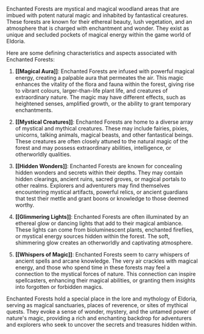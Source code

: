 Enchanted Forests are mystical and magical woodland areas that are imbued with potent natural magic and inhabited by fantastical creatures. These forests are known for their ethereal beauty, lush vegetation, and an atmosphere that is charged with enchantment and wonder. They exist as unique and secluded pockets of magical energy within the game world of Eldoria.

Here are some defining characteristics and aspects associated with Enchanted Forests:

1. **[[Magical Aura]]**: Enchanted Forests are infused with powerful magical energy, creating a palpable aura that permeates the air. This magic enhances the vitality of the flora and fauna within the forest, giving rise to vibrant colours, larger-than-life plant life, and creatures of extraordinary nature. The magic may have different effects, such as heightened senses, amplified growth, or the ability to grant temporary enchantments.

2. **[[Mystical Creatures]]**: Enchanted Forests are home to a diverse array of mystical and mythical creatures. These may include fairies, pixies, unicorns, talking animals, magical beasts, and other fantastical beings. These creatures are often closely attuned to the natural magic of the forest and may possess extraordinary abilities, intelligence, or otherworldly qualities.

3. **[[Hidden Wonders]]**: Enchanted Forests are known for concealing hidden wonders and secrets within their depths. They may contain hidden clearings, ancient ruins, sacred groves, or magical portals to other realms. Explorers and adventurers may find themselves encountering mystical artifacts, powerful relics, or ancient guardians that test their mettle and grant boons or knowledge to those deemed worthy.

4. **[[Glimmering Lights]]**: Enchanted Forests are often illuminated by an ethereal glow or dancing lights that add to their magical ambiance. These lights can come from bioluminescent plants, enchanted fireflies, or mystical energy sources hidden within the forest. The soft, shimmering glow creates an otherworldly and captivating atmosphere.

5. **[[Whispers of Magic]]**: Enchanted Forests seem to carry whispers of ancient spells and arcane knowledge. The very air crackles with magical energy, and those who spend time in these forests may feel a connection to the mystical forces of nature. This connection can inspire spellcasters, enhancing their magical abilities, or granting them insights into forgotten or forbidden magics.

Enchanted Forests hold a special place in the lore and mythology of Eldoria, serving as magical sanctuaries, places of reverence, or sites of mythical quests. They evoke a sense of wonder, mystery, and the untamed power of nature's magic, providing a rich and enchanting backdrop for adventurers and explorers who seek to uncover the secrets and treasures hidden within.